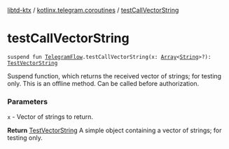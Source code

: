 [libtd-ktx](../index.md) / [kotlinx.telegram.coroutines](index.md) / [testCallVectorString](./test-call-vector-string.md)

# testCallVectorString

`suspend fun `[`TelegramFlow`](../kotlinx.telegram.core/-telegram-flow/index.md)`.testCallVectorString(x: `[`Array`](https://kotlinlang.org/api/latest/jvm/stdlib/kotlin/-array/index.html)`<`[`String`](https://kotlinlang.org/api/latest/jvm/stdlib/kotlin/-string/index.html)`>?): `[`TestVectorString`](https://tdlibx.github.io/td/docs/org/drinkless/td/libcore/telegram/TdApi/TestVectorString.html)

Suspend function, which returns the received vector of strings; for testing only. This is an
offline method. Can be called before authorization.

### Parameters

`x` - Vector of strings to return.

**Return**
[TestVectorString](https://tdlibx.github.io/td/docs/org/drinkless/td/libcore/telegram/TdApi/TestVectorString.html) A simple object containing a vector of strings; for testing only.

